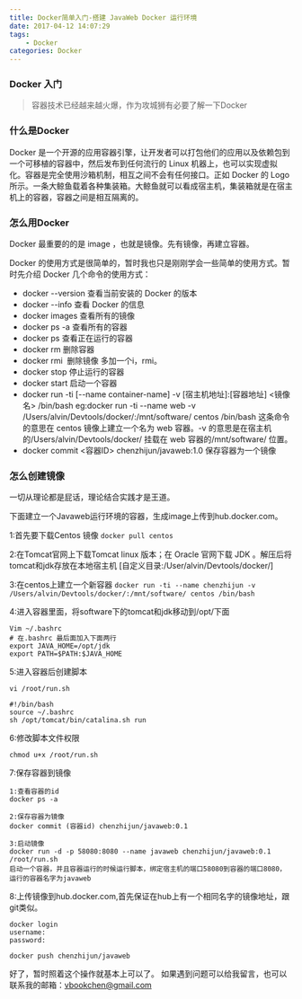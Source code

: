 ```yaml
---
title: Docker简单入门-搭建 JavaWeb Docker 运行环境
date: 2017-04-12 14:07:29
tags:
	- Docker
categories: Docker
---
```

### Docker 入门
> 容器技术已经越来越火爆，作为攻城狮有必要了解一下Docker

### 什么是Docker

Docker 是一个开源的应用容器引擎，让开发者可以打包他们的应用以及依赖包到一个可移植的容器中，然后发布到任何流行的 Linux 机器上，也可以实现虚拟化。容器是完全使用沙箱机制，相互之间不会有任何接口。正如 Docker 的 Logo 所示。一条大鲸鱼载着各种集装箱。大鲸鱼就可以看成宿主机，集装箱就是在宿主机上的容器，容器之间是相互隔离的。
<!--more-->

### 怎么用Docker

Docker 最重要的的是 image ，也就是镜像。先有镜像，再建立容器。

Docker 的使用方式是很简单的，暂时我也只是刚刚学会一些简单的使用方式。暂时先介绍 Docker 几个命令的使用方式：

* docker --version    查看当前安装的 Docker 的版本
* docker --info       查看 Docker 的信息
* docker images       查看所有的镜像
* docker ps -a        查看所有的容器
* docker ps           查看正在运行的容器
* docker rm <container name>  删除容器
* docker rmi  <image name>    删除镜像    多加一个i，rmi。
* docker stop <container name>    停止运行的容器
* docker start <container name>   启动一个容器
* docker run -ti [--name container-name] -v [宿主机地址]:[容器地址] <镜像名> /bin/bash   eg:docker run -ti --name web -v /Users/alvin/Devtools/docker/:/mnt/software/ centos /bin/bash    这条命令的意思在 centos 镜像上建立一个名为 web 容器。-v 的意思是在宿主机的/Users/alvin/Devtools/docker/ 挂载在 web 容器的/mnt/software/ 位置。
* docker commit <容器ID> chenzhijun/javaweb:1.0  保存容器为一个镜像


### 怎么创建镜像

一切从理论都是屁话，理论结合实践才是王道。

下面建立一个Javaweb运行环境的容器，生成image上传到hub.docker.com。

1:首先要下载Centos 镜像
	```docker pull centos```

2:在Tomcat官网上下载Tomcat linux 版本；在 Oracle 官网下载 JDK 。解压后将tomcat和jdk存放在本地宿主机 [自定义目录:/User/alvin/Devtools/docker/] 


3:在centos上建立一个新容器
	```docker run -ti --name chenzhijun -v /Users/alvin/Devtools/docker/:/mnt/software/ centos /bin/bash```
	
4:进入容器里面，将software下的tomcat和jdk移动到/opt/下面

```
Vim ~/.bashrc 
# 在.bashrc 最后面加入下面两行
export JAVA_HOME=/opt/jdk
export PATH=$PATH:$JAVA_HOME
```

5:进入容器后创建脚本

```
vi /root/run.sh

#!/bin/bash
source ~/.bashrc
sh /opt/tomcat/bin/catalina.sh run

```

6:修改脚本文件权限

```
chmod u+x /root/run.sh
```

7:保存容器到镜像

```
1:查看容器的id
docker ps -a

2:保存容器为镜像
docker commit (容器id) chenzhijun/javaweb:0.1

3:启动镜像
docker run -d -p 58080:8080 --name javaweb chenzhijun/javaweb:0.1 /root/run.sh
启动一个容器，并且容器运行的时候运行脚本，绑定宿主机的端口58080到容器的端口8080，运行的容器名字为javaweb
```

8:上传镜像到hub.docker.com,首先保证在hub上有一个相同名字的镜像地址，跟git类似。

```
docker login
username:
password:

docker push chenzhijun/javaweb
```
好了，暂时照着这个操作就基本上可以了。 如果遇到问题可以给我留言，也可以联系我的邮箱：vbookchen@gmail.com






